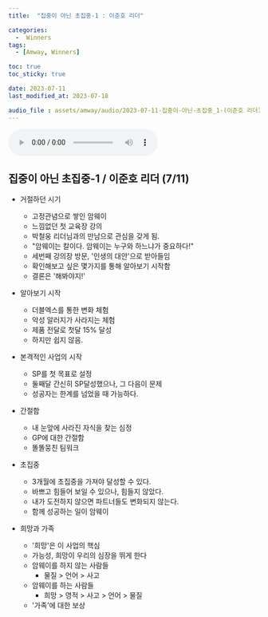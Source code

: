 ```yaml
---
title:  "집중이 아닌 초집중-1 : 이준호 리더" 

categories:
  -  Winners
tags:
  - [Amway, Winners]

toc: true
toc_sticky: true

date: 2023-07-11
last_modified_at: 2023-07-18

audio_file : assets/amway/audio/2023-07-11-집중이-아닌-초집중_1-(이준호 리더).mp3
---
```


<audio src="{{ page.audio_file | relative_url }}" controls loop></audio>

## 집중이 아닌 초집중-1 / 이준호 리더 (7/11)

+ 거절하던 시기
	- 고정관념으로 쌓인 암웨이
	- 느낌없던 첫 교육장 강의
	- 박철웅 리더님과의 만남으로 관심을 갖게 됨.
	- "암웨이는 칼이다. 암웨이는 누구와 하느냐가 중요하다!"
	- 세번째 강의장 방문, '인생의 대안'으로 받아들임
	- 확인해보고 싶은 몇가지를 통해 알아보기 시작함
	- 결론은 '해봐야지!'

+ 알아보기 시작
	- 더블엑스를 통한 변화 체험
	- 악성 알러지가 사라지는 체험
	- 제품 전달로 첫달 15% 달성
	- 하지만 쉽지 않음.

+ 본격적인 사업의 시작
	- SP를 첫 목표로 설정
	- 둘째달 간신히 SP달성했으나, 그 다음이 문제
	- 성공자는 한계를 넘었을 때 가능하다.

+ 간절함
	- 내 눈앞에 사라진 자식을 찾는 심정
	- GP에 대한 간절함
	- 똘똘뭉친 팀워크

+ 초집중
	- 3개월에 초집중을 가져야 달성할 수 있다.
	- 바쁘고 힘들어 보일 수 있으나, 힘들지 않았다.
	- 내가 도전하지 않으면 파트너들도 변화되지 않는다.
	- 함께 성공하는 일이 암웨이

+  희망과 가족
	- '희망'은 이 사업의 핵심
	- 가능성, 희망이 우리의 심장을 뛰게 한다
	- 암웨이를 하지 않는 사람들
		- 물질 > 언어 > 사고
	- 암웨이를 하는 사람들
		- 희망 > 영적 > 사고 > 언어 > 물질
	- '가족'에 대한 보상









